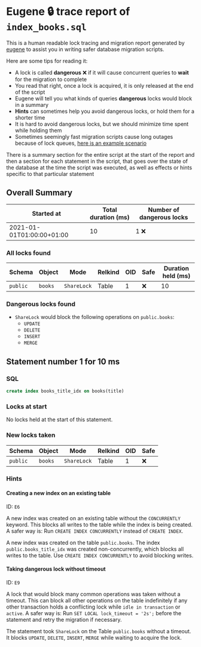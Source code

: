 # Eugene 🔒 trace report of `index_books.sql`

This is a human readable lock tracing and migration report generated by [eugene](https://github.com/kaaveland/eugene) to assist you in writing safer database migration scripts.

Here are some tips for reading it:
- A lock is called **dangerous** ❌ if it will cause concurrent queries to **wait** for the migration to complete
- You read that right, once a lock is acquired, it is only released at the end of the script
- Eugene will tell you what kinds of queries **dangerous** locks would block in a summary
- **Hints** can sometimes help you avoid dangerous locks, or hold them for a shorter time
- It is hard to avoid dangerous locks, but we should minimize time spent while holding them
- Sometimes seemingly fast migration scripts cause long outages because of lock queues, [here is an example scenario](https://kaveland.no/careful-with-that-lock-eugene.html)

There is a summary section for the entire script at the start of the report and then a section for each statement in the script, that goes over the state of the database at the time the script was executed, as well as effects or hints specific to that particular statement

## Overall Summary

| Started at | Total duration (ms) | Number of dangerous locks |
|------------|---------------------|---------------------------|
| 2021-01-01T01:00:00+01:00 | 10 | 1 ❌ |

### All locks found

| Schema | Object | Mode | Relkind | OID | Safe | Duration held (ms) |
|--------|--------|------|---------|-----|------|--------------------|
| `public` | `books` | `ShareLock` | Table | 1 | ❌ | 10 |

### Dangerous locks found

- `ShareLock` would block the following operations on `public.books`:
  + `UPDATE`
  + `DELETE`
  + `INSERT`
  + `MERGE`

## Statement number 1 for 10 ms

### SQL

```sql
create index books_title_idx on books(title)
```

### Locks at start

No locks held at the start of this statement.

### New locks taken

| Schema | Object | Mode | Relkind | OID | Safe |
|--------|--------|------|---------|-----|------|
| `public` | `books` | `ShareLock` | Table | 1 | ❌ |

### Hints

#### Creating a new index on an existing table

ID: `E6`

A new index was created on an existing table without the `CONCURRENTLY` keyword. This blocks all writes to the table while the index is being created. A safer way is: Run `CREATE INDEX CONCURRENTLY` instead of `CREATE INDEX`.

A new index was created on the table `public.books`. The index `public.books_title_idx` was created non-concurrently, which blocks all writes to the table. Use `CREATE INDEX CONCURRENTLY` to avoid blocking writes.

#### Taking dangerous lock without timeout

ID: `E9`

A lock that would block many common operations was taken without a timeout. This can block all other operations on the table indefinitely if any other transaction holds a conflicting lock while `idle in transaction` or `active`. A safer way is: Run `SET LOCAL lock_timeout = '2s';` before the statement and retry the migration if necessary.

The statement took `ShareLock` on the Table `public.books` without a timeout. It blocks `UPDATE`, `DELETE`, `INSERT`, `MERGE` while waiting to acquire the lock.


